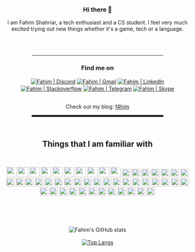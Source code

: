 <div align="center">

### Hi there 👋
<p width="40px">I am Fahim Shahriar, a tech enthusiast and a CS student. I feel very much excited trying out new things whether it's a game, tech or a language.</p>
  <br/><br/>
<hr width="70%" style="height:1px;">
  
<h3>Find me on</h3> 

[<img align="center" alt="Fahim | Discord"  src="https://img.shields.io/badge/Discord-7289DA?style=for-the-badge&logo=discord&logoColor=white"/>][discord]
[<img align="center" alt="Fahim | Gmail"  src="https://img.shields.io/badge/Gmail-D14836?style=for-the-badge&logo=gmail&logoColor=white"/>][gmail]
[<img align="center" alt="Fahim | LinkedIn"  src="https://img.shields.io/badge/LinkedIn-0077B5?style=for-the-badge&logo=linkedin&logoColor=white" />][linkedin]
[<img align="center" alt="Fahim | Stackoverflow"  src="https://img.shields.io/badge/Stack_Overflow-FE7A16?style=for-the-badge&logo=stack-overflow&logoColor=white" />][stackoverflow]
[<img align="center" alt="Fahim | Telegram" src="https://img.shields.io/badge/Telegram-2CA5E0?style=for-the-badge&logo=telegram&logoColor=white" />][telegram]
[<img align="center" alt="Fahim | Skype"  src="https://img.shields.io/badge/Skype-blue?style=for-the-badge&logo=skype&logoColor=white" />][skype]

</br>Check out my blog:  <a href="https://f4him.github.io"><u>f4him</u></a></br>
<hr width="70%" style="height:5px;">
<br/>
<h2>Things that I am familiar with</h2>
<br/>
</p>
<img src="https://img.shields.io/badge/Shell_Script-121011?style=for-the-badge&logo=gnu-bash&logoColor=white" height="27px"/>
<img src="https://img.shields.io/badge/Python-3776AB?style=for-the-badge&logo=python&logoColor=white" height="27px"/>
<img src="https://img.shields.io/badge/HTML-239120?style=for-the-badge&logo=html5&logoColor=white" height="27px"/>
<img src="https://img.shields.io/badge/HTML5-E34F26?style=for-the-badge&logo=html5&logoColor=white" height="27px"/>
<img src="https://img.shields.io/badge/CSS-239120?&style=for-the-badge&logo=css3&logoColor=white" height="27px"/>
<img src="https://img.shields.io/badge/CSS3-1572B6?style=for-the-badge&logo=css3&logoColor=white" height="27px"/>
<img src="https://img.shields.io/badge/Java-ED8B00?style=for-the-badge&logo=java&logoColor=white" height="27px"/>
<img src="https://img.shields.io/badge/PHP-777BB4?style=for-the-badge&logo=php&logoColor=white" height="27x"/>
<img src="https://img.shields.io/badge/json-5E5C5C?style=for-the-badge&logo=json&logoColor=white" height="27x"/>
<img src="https://img.shields.io/badge/MySQL-00000F?style=for-the-badge&logo=mysql&logoColor=white" height="27px"/>
<img src="https://img.shields.io/badge/Jupyter-F37626.svg?&style=for-the-badge&logo=Jupyter&logoColor=white" height="22px"/>
<img src="https://img.shields.io/badge/Markdown-000000?style=for-the-badge&logo=markdown&logoColor=white" height="22px"/>
<img src="https://img.shields.io/badge/Bootstrap-563D7C?style=for-the-badge&logo=bootstrap&logoColor=white" height="22px"/>
<img src="https://img.shields.io/badge/Django-092E20?style=for-the-badge&logo=django&logoColor=green" height="22px"/>
<img src="https://img.shields.io/badge/Laravel-FF2D20?style=for-the-badge&logo=laravel&logoColor=white" height="22px"/>
<img src="https://img.shields.io/badge/conda-342B029.svg?&style=for-the-badge&logo=anaconda&logoColor=white" height="22px"/>
<img src="https://img.shields.io/badge/Git-F05032?style=for-the-badge&logo=git&logoColor=white" height="22px"/>
<img src="https://img.shields.io/badge/Postman-FF6C37?style=for-the-badge&logo=Postman&logoColor=white" height="22px"/>
<img src="https://img.shields.io/badge/Xampp-F37623?style=for-the-badge&logo=xampp&logoColor=white" height="22px"/>
<img src="https://img.shields.io/badge/Qt-41CD52?style=for-the-badge&logo=qt&logoColor=white" height="22px"/>
<img src="https://img.shields.io/badge/gradle-02303A?style=for-the-badge&logo=gradle&logoColor=white" height="22px"/>
<img src="https://img.shields.io/badge/Firefox_Browser-FF7139?style=for-the-badge&logo=Firefox-Browser&logoColor=white" height="22px"/>
<img src="https://img.shields.io/badge/Google_chrome-4285F4?style=for-the-badge&logo=Google-chrome&logoColor=white" height="22px"/>
<img src="https://img.shields.io/badge/Android-3DDC84?style=for-the-badge&logo=android&logoColor=white" height="22px"/>
<img src="https://img.shields.io/badge/Linux-FCC624?style=for-the-badge&logo=linux&logoColor=black" height="22px"/>
<img src="https://img.shields.io/badge/Kali_Linux-557C94?style=for-the-badge&logo=kali-linux&logoColor=white" height="22px"/>
<img src="https://img.shields.io/badge/Ubuntu-E95420?style=for-the-badge&logo=ubuntu&logoColor=white" height="22px"/>
<img src="https://img.shields.io/badge/manjaro-35BF5C?style=for-the-badge&logo=manjaro&logoColor=white" height="22px"/>
<img src="https://img.shields.io/badge/Visual_Studio_Code-0078D4?style=for-the-badge&logo=visual%20studio%20code&logoColor=white" height="22px"/>
<img src="https://img.shields.io/badge/sublime_text-%23575757.svg?&style=for-the-badge&logo=sublime-text&logoColor=important" height="22px"/>
<img src="https://img.shields.io/badge/pycharm-143?style=for-the-badge&logo=pycharm&logoColor=black&color=black&labelColor=green" height="22px"/>
<img src="https://img.shields.io/badge/phpstorm-143?style=for-the-badge&logo=phpstorm&logoColor=black&color=black&labelColor=darkorchid" height="22px"/>
<img src="https://img.shields.io/badge/VIM-%2311AB00.svg?&style=for-the-badge&logo=vim&logoColor=white" height="22px"/>
<img src="https://img.shields.io/badge/IntelliJIDEA-000000.svg?style=for-the-badge&logo=intellij-idea&logoColor=white" height="22px"/>
<img src="https://img.shields.io/badge/Spyder-838485?style=for-the-badge&logo=spyder%20ide&logoColor=maroon" height="22px"/>
<img src="https://img.shields.io/badge/Android_Studio-3DDC84?style=for-the-badge&logo=android-studio&logoColor=white" height="22px"/>
<img src="https://img.shields.io/badge/Microsoft_PowerPoint-B7472A?style=for-the-badge&logo=microsoft-powerpoint&logoColor=white" height="22px"/>
<img src="https://img.shields.io/badge/Microsoft_Office-D83B01?style=for-the-badge&logo=microsoft-office&logoColor=white" height="22px"/>
<img src="https://img.shields.io/badge/Microsoft_Word-2B579A?style=for-the-badge&logo=microsoft-word&logoColor=white" height="22px"/>
<img src="https://img.shields.io/badge/LibreOffice-18A303?style=for-the-badge&logo=LibreOffice&logoColor=white" height="22px"/>
<img src="https://img.shields.io/badge/Adobe%20Illustrator-FF9A00?style=for-the-badge&logo=adobe%20illustrator&logoColor=white" height="22px"/>
<img src="https://img.shields.io/badge/Adobe-Photoshop-31A8FF?style=for-the-badge&logo=Adobe-Photoshop&labelColor=0a446b&logoWidth=15" height="22px"/>
<img src="https://img.shields.io/badge/Adobe%20Lightroom-31A8FF?style=for-the-badge&logo=Adobe%20Lightroom&logoColor=white" height="22px"/>
<img src="https://img.shields.io/badge/Inkscape-000000?style=for-the-badge&logo=Inkscape&logoColor=white" height="22px"/>
<img src="https://img.shields.io/badge/gimp-5C5543?style=for-the-badge&logo=gimp&logoColor=white" height="22px"/>
<img src="https://img.shields.io/badge/Krita-203759?style=for-the-badge&logo=krita&logoColor=EEF37B" height="22px"/>
<img src="https://img.shields.io/badge/Steam-000000?style=for-the-badge&logo=steam&logoColor=white" height="22px"/>
<img src="https://img.shields.io/badge/Counter_Strike-000000?style=for-the-badge&logo=counter-strike&logoColor=white" height="22px"/>

</p>
<br/><br/><br/>


![Fahim's GitHub stats](https://github-readme-stats.vercel.app/api?username=f4him&show_icons=true&theme=radical&count_private=true&hide=commits)
<br/><br/>
[![Top Langs](https://github-readme-stats.vercel.app/api/top-langs/?username=f4him&langs_count=3)](https://github.com/anuraghazra/github-readme-stats)

</div>


[discord]: https://discord.com/users/543139182646919170
[gmail]: mailto:shahriarfahim23@gmail.com
[linkedin]: https://www.linkedin.com/in/f4him
[stackoverflow]: https://stackoverflow.com/users/11892124/f4him
[telegram]: https://telegram.me/shahriarfahim23
[skype]: https://join.skype.com/invite/wrA3Fqb0JtMz

